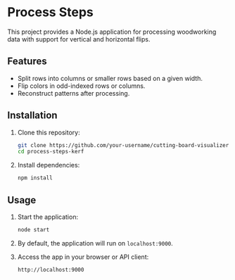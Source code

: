 # Process Steps

This project provides a Node.js application for processing woodworking data with support for vertical and horizontal flips.

## Features

- Split rows into columns or smaller rows based on a given width.
- Flip colors in odd-indexed rows or columns.
- Reconstruct patterns after processing.

## Installation

1. Clone this repository:
    ```bash
    git clone https://github.com/your-username/cutting-board-visualizer.git
    cd process-steps-kerf
    ```

2. Install dependencies:
    ```bash
    npm install
    ```

## Usage

1. Start the application:
    ```bash
    node start
    ```

2. By default, the application will run on `localhost:9000`.

3. Access the app in your browser or API client:
    ```
    http://localhost:9000
    ```

